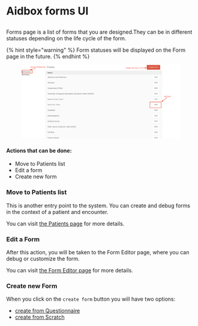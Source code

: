 # Aidbox forms UI

##

Forms page is a list of forms that you are designed.They can be in different statuses depending on the life cycle of the form.

{% hint style="warning" %}
Form statuses will be displayed on the Form page in the future.
{% endhint %}

<figure><img src="../../../.gitbook/assets/Screenshot 2022-08-24 at 18.18.18.png" alt=""><figcaption></figcaption></figure>

#### Actions that can be done:

* Move to Patients list
* Edit a form
* Create new form

### Move to Patients list

This is another entry point to the system. You can create and debug forms in the context of a patient and encounter.&#x20;

You can visit [the Patients page](patients.md) for more details.

### Edit a Form

After this action, you will be taken to the Form Editor page, where you can debug or customize the form.

You can visit [the Form Editor page](form-editor.md) for more details.

### Create new Form

When you click on the `create form` button you will have two options:

* [create from Questionnaire](broken-reference)
* [create from Scratch](broken-reference)
